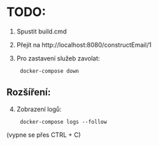 # TODO:

1. Spustit build.cmd
2. Přejít na http://localhost:8080/constructEmail/1
3. Pro zastavení služeb zavolat:

		docker-compose down

## Rozšíření: 

4. Zobrazení logů:

		docker-compose logs --follow

(vypne se přes CTRL + C)